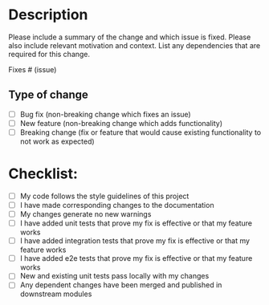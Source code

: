 # Description

Please include a summary of the change and which issue is fixed. Please also include relevant motivation and context. List any dependencies that are required for this change.

Fixes # (issue)

## Type of change

<!-- Please delete all that are not relevant. -->

- [ ] Bug fix (non-breaking change which fixes an issue)
- [ ] New feature (non-breaking change which adds functionality)
- [ ] Breaking change (fix or feature that would cause existing functionality to not work as expected)

# Checklist:

- [ ] My code follows the style guidelines of this project
- [ ] I have made corresponding changes to the documentation
- [ ] My changes generate no new warnings
- [ ] I have added unit tests that prove my fix is effective or that my feature works
- [ ] I have added integration tests that prove my fix is effective or that my feature works
- [ ] I have added e2e tests that prove my fix is effective or that my feature works
- [ ] New and existing unit tests pass locally with my changes
- [ ] Any dependent changes have been merged and published in downstream modules